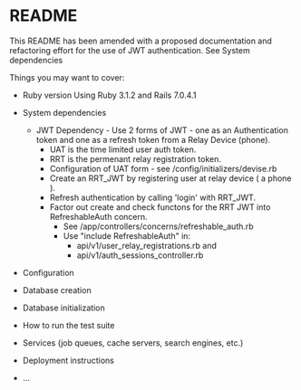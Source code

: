 # README

This README has been amended with a proposed documentation and refactoring
effort for the use of JWT authentication.  See System dependencies <TBD>

Things you may want to cover:

* Ruby version  Using Ruby 3.1.2 and Rails 7.0.4.1

* System dependencies
  - JWT Dependency -  Use 2 forms of JWT - one as an Authentication token and one as a refresh token from a Relay Device (phone).
    - UAT is the time limited user auth token.
    - RRT is the permenant relay registration token.
    - Configuration of UAT form - see /config/initializers/devise.rb 
    - Create an RRT_JWT by registering user at relay device ( a phone ).
    - Refresh authentication by calling 'login' with RRT_JWT.
    - Factor out create and check functons for the RRT JWT into RefreshableAuth concern.
      - See /app/controllers/concerns/refreshable_auth.rb 
      - Use "include RefreshableAuth" in:
        -  api/v1/user_relay_registrations.rb and 
        -  api/v1/auth_sessions_controller.rb

* Configuration

* Database creation

* Database initialization

* How to run the test suite

* Services (job queues, cache servers, search engines, etc.)

* Deployment instructions

* ...
